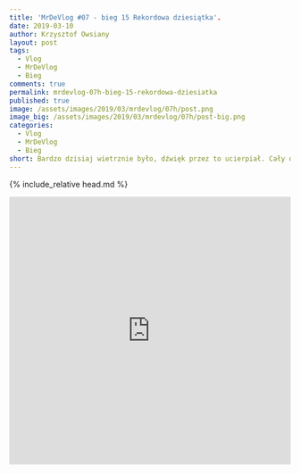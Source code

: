 ```yaml
---
title: 'MrDeVlog #07 - bieg 15 Rekordowa dziesiątka'.
date: 2019-03-10
author: Krzysztof Owsiany
layout: post
tags:
  - Vlog
  - MrDeVlog
  - Bieg
comments: true
permalink: mrdevlog-07h-bieg-15-rekordowa-dziesiatka
published: true
image: /assets/images/2019/03/mrdevlog/07h/post.png
image_big: /assets/images/2019/03/mrdevlog/07h/post-big.png
categories:
  - Vlog
  - MrDeVlog
  - Bieg
short: Bardzo dzisiaj wietrznie było, dźwięk przez to ucierpiał. Cały dzień pod znakiem biegu na 10 kilometrów w Poznaniu. Może kogoś zainspiruję tym bieganiem;).
---
```

{% include_relative head.md %}

<div width="640" height="480" style="margin-left:auto; margin-right:auto;">
<embed width="100%" height="480" src="https://www.youtube.com/embed/VjwgcOo7LkE"/>
</div >